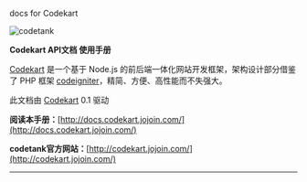 ﻿docs for Codekart

![codetank](http://codekart.jojoin.com/cssimg/codekart/logo.png)

**Codekart API文档 使用手册**

[Codekart](http://codekart.jojoin.com/) 是一个基于 Node.js 的前后端一体化网站开发框架，架构设计部分借鉴了 PHP 框架 [codeigniter](http://codeigniter.org.cn/)，精简、方便、高性能而不失强大。

此文档由 [Codekart](http://codekart.jojoin.com/) 0.1 驱动

**阅读本手册：**[http://docs.codekart.jojoin.com/](http://docs.codekart.jojoin.com/)


**codetank官方网站：**[http://codekart.jojoin.com/](http://codekart.jojoin.com/)

***
